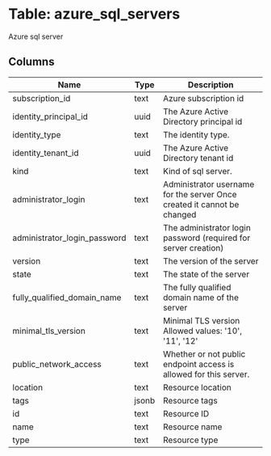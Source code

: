 
# Table: azure_sql_servers
Azure sql server
## Columns
| Name        | Type           | Description  |
| ------------- | ------------- | -----  |
|subscription_id|text|Azure subscription id|
|identity_principal_id|uuid|The Azure Active Directory principal id|
|identity_type|text|The identity type.|
|identity_tenant_id|uuid|The Azure Active Directory tenant id|
|kind|text|Kind of sql server.|
|administrator_login|text|Administrator username for the server Once created it cannot be changed|
|administrator_login_password|text|The administrator login password (required for server creation)|
|version|text|The version of the server|
|state|text|The state of the server|
|fully_qualified_domain_name|text|The fully qualified domain name of the server|
|minimal_tls_version|text|Minimal TLS version Allowed values: '10', '11', '12'|
|public_network_access|text|Whether or not public endpoint access is allowed for this server.|
|location|text|Resource location|
|tags|jsonb|Resource tags|
|id|text|Resource ID|
|name|text|Resource name|
|type|text|Resource type|
